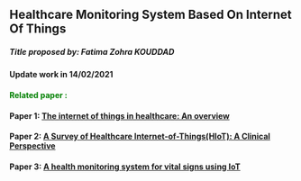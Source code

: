 ## Healthcare Monitoring System  Based On Internet Of Things

##### Title proposed by: Fatima Zohra KOUDDAD

#### Update work in 14/02/2021


#### <span style="color: green"> Related paper : </span>
#### Paper 1:  [The internet of things in healthcare: An overview](http://dx.doi.org/10.1016/j.jii.2016.03.004) 
#### Paper 2:  [A Survey of Healthcare Internet-of-Things(HIoT): A Clinical Perspective](https://ieeexplore.ieee.org/abstract/document/8863483) 
#### Paper 3:  [A health monitoring system for vital signs using IoT](https://www.sciencedirect.com/science/article/abs/pii/S2542660518300349)
